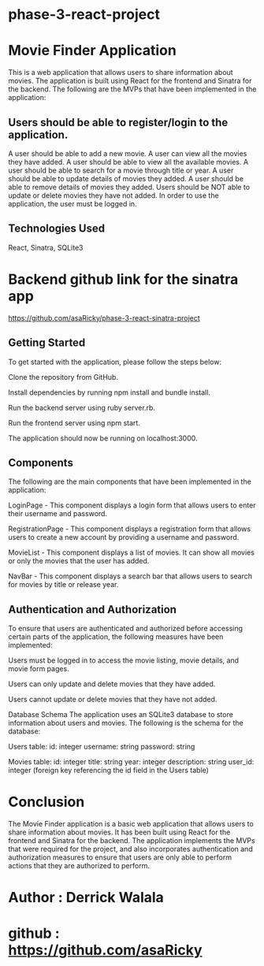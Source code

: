 # phase-3-react-project

# Movie Finder Application
This is a web application that allows users to share information about movies. The application is built using React for the frontend and Sinatra for the backend. The following are the MVPs that have been implemented in the application:

## Users should be able to register/login to the application.
A user should be able to add a new movie.
A user can view all the movies they have added.
A user should be able to view all the available movies.
A user should be able to search for a movie through title or year.
A user should be able to update details of movies they added.
A user should be able to remove details of movies they added.
Users should be NOT able to update or delete movies they have not added.
In order to use the application, the user must be logged in.

## Technologies Used
React, Sinatra, SQLite3

# Backend github link for the sinatra app
https://github.com/asaRicky/phase-3-react-sinatra-project

## Getting Started
To get started with the application, please follow the steps below:

Clone the repository from GitHub.

Install dependencies by running npm install and bundle install.

Run the backend server using ruby server.rb.

Run the frontend server using npm start.

The application should now be running on localhost:3000.

## Components
The following are the main components that have been implemented in the application:

LoginPage - This component displays a login form that allows users to enter their username and password.

RegistrationPage - This component displays a registration form that allows users to create a new account by providing a username and password.

MovieList - This component displays a list of movies. It can show all movies or only the movies that the user has added.

NavBar - This component displays a search bar that allows users to search for movies by title or release year.


## Authentication and Authorization
To ensure that users are authenticated and authorized before accessing certain parts of the application, the following measures have been implemented:

Users must be logged in to access the movie listing, movie details, and movie form pages.

Users can only update and delete movies that they have added.

Users cannot update or delete movies that they have not added.

Database Schema
The application uses an SQLite3 database to store information about users and movies. The following is the schema for the database:

Users table:
id: integer
username: string
password: string

Movies table:
id: integer
title: string
year: integer
description: string
user_id: integer (foreign key referencing the id field in the Users table)

# Conclusion
The Movie Finder application is a basic web application that allows users to share information about movies. It has been built using React for the frontend and Sinatra for the backend. The application implements the MVPs that were required for the project, and also incorporates authentication and authorization measures to ensure that users are only able to perform actions that they are authorized to perform.

# Author : Derrick Walala
# github : https://github.com/asaRicky